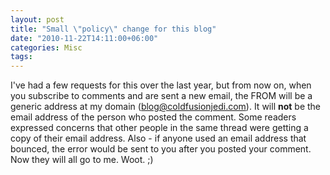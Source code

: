 ```yaml
---
layout: post
title: "Small \"policy\" change for this blog"
date: "2010-11-22T14:11:00+06:00"
categories: Misc 
tags: 
---
```


I've had a few requests for this over the last year, but from now on, when you subscribe to comments and are sent a new email, the FROM will be a generic address at my domain (blog@coldfusionjedi.com). It will <b>not</b> be the email address of the person who posted the comment. Some readers expressed concerns that other people in the same thread were getting a copy of their email address. Also - if anyone used an email address that bounced, the error would be sent to you after you posted your comment. Now they will all go to me. Woot. ;)